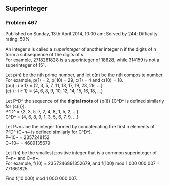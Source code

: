 Superinteger
------------

### Problem 467

Published on Sunday, 13th April 2014, 10:00 am; Solved by 244;
Difficulty rating: 50%

An integer s is called a *superinteger* of another integer n if the
digits of n form a subsequence of the digits of s.\
 For example, 2718281828 is a superinteger of 18828, while 314159 is not
a superinteger of 151.

Let p(n) be the nth prime number, and let c(n) be the nth composite
number. For example, p(1) = 2, p(10) = 29, c(1) = 4 and c(10) = 18.\
 {p(i) : i ≥ 1} = {2, 3, 5, 7, 11, 13, 17, 19, 23, 29, ...}\
 {c(i) : i ≥ 1} = {4, 6, 8, 9, 10, 12, 14, 15, 16, 18, ...}

Let P^D^ the sequence of the **digital roots** of {p(i)} (C^D^ is
defined similarly for {c(i)}):\
 P^D^ = {2, 3, 5, 7, 2, 4, 8, 1, 5, 2, ...}\
 C^D^ = {4, 6, 8, 9, 1, 3, 5, 6, 7, 9, ...}

Let P~n~ be the integer formed by concatenating the first n elements of
P^D^ (C~n~ is defined similarly for C^D^).\
 P~10~ = 2357248152\
 C~10~ = 4689135679

Let f(n) be the smallest positive integer that is a common superinteger
of P~n~ and C~n~.\
For example, f(10) = 2357246891352679, and f(100) mod 1 000 000 007 =
771661825.

Find f(10 000) mod 1 000 000 007.
